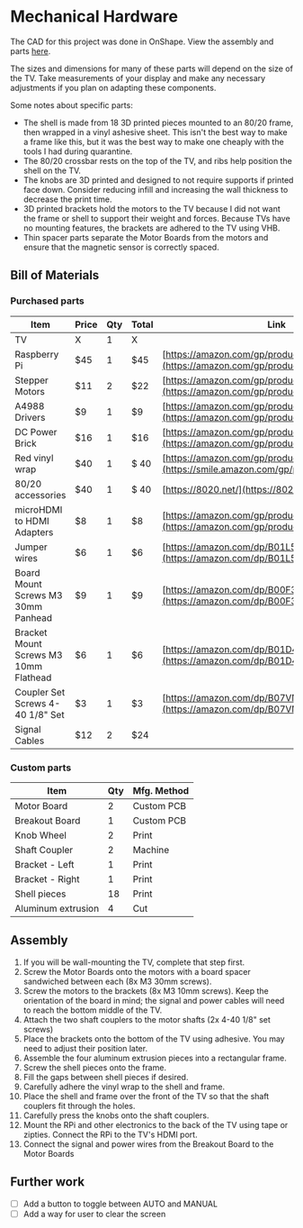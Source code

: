 # Mechanical Hardware

The CAD for this project was done in OnShape. View the assembly and parts [here](https://cad.onshape.com/documents/a323499ca448ff5cfd3dca22/w/1d5ba33bc2795cecee47b742/e/558a06e23199a00c5437c471).

The sizes and dimensions for many of these parts will depend on the size of the TV. Take measurements of your display and make any necessary adjustments if you plan on adapting these components.

Some notes about specific parts:

* The shell is made from 18 3D printed pieces mounted to an 80/20 frame, then wrapped in a vinyl ashesive sheet. This isn't the best way to make a frame like this, but it was the best way to make one cheaply with the tools I had during quarantine.
* The 80/20 crossbar rests on the top of the TV, and ribs help position the shell on the TV.
* The knobs are 3D printed and designed to not require supports if printed face down. Consider reducing infill and increasing the wall thickness to decrease the print time.
* 3D printed brackets hold the motors to the TV because I did not want the frame or shell to support their weight and forces. Because TVs have no mounting features, the brackets are adhered to the TV using VHB.
* Thin spacer parts separate the Motor Boards from the motors and ensure that the magnetic sensor is correctly spaced.

## Bill of Materials

### Purchased parts

| Item | Price | Qty | Total | Link |
|---|---|---|---|---|
| TV | X | 1 | X |  |
| Raspberry Pi | $45 | 1 | $45 | [https://amazon.com/gp/product/B07JR3M7FY](https://amazon.com/gp/product/B07JR3M7FY) |
| Stepper Motors | $11 | 2 | $22 | [https://amazon.com/gp/product/B00PNEQ9T4](https://amazon.com/gp/product/B00PNEQ9T4) |
| A4988 Drivers | $9 | 1 | $9 | [https://amazon.com/gp/product/B01FFGAKK8](https://amazon.com/gp/product/B01FFGAKK8) |
| DC Power Brick | $16 | 1 | $16 | [https://amazon.com/gp/product/B01ISM267G](https://amazon.com/gp/product/B01ISM267G) |
| Red vinyl wrap | $40 | 1 | $ 40 | [https://amazon.com/gp/product/B01LQIZX6U](https://smile.amazon.com/gp/product/B01LQIZX6U/) |
| 80/20 accessories | $40 | 1 | $ 40 | [https://8020.net/](https://8020.net/) |
| microHDMI to HDMI Adapters | $8 | 1 | $8 | [https://amazon.com/gp/product/B07K21HSQX](https://amazon.com/gp/product/B07K21HSQX) |
| Jumper wires | $6 | 1 | $6 | [https://amazon.com/dp/B01L5UKAPI/](https://amazon.com/dp/B01L5UKAPI/) |
| Board Mount Screws M3 30mm Panhead | $9 | 1 | $9 | [https://amazon.com/dp/B00F33U5S6](https://amazon.com/dp/B00F33U5S6) |
| Bracket Mount Screws M3 10mm Flathead | $6 | 1 | $6 | [https://amazon.com/dp/B01D4VHJJ6](https://amazon.com/dp/B01D4VHJJ6) |
| Coupler Set Screws 4-40 1/8" Set  | $3 | 1 | $3 | [https://amazon.com/dp/B07VM9Z2FS](https://amazon.com/dp/B07VM9Z2FS) |
| Signal Cables | $12 | 2 | $24 | |

### Custom parts
| Item | Qty | Mfg. Method |
|---|---|---|
| Motor Board | 2 | Custom PCB |
| Breakout Board | 1 | Custom PCB |
| Knob Wheel | 2 | Print |
| Shaft Coupler | 2 | Machine |
| Bracket - Left | 1 | Print |
| Bracket - Right | 1 | Print |
| Shell pieces | 18 | Print |
| Aluminum extrusion | 4 | Cut |

## Assembly

1. If you will be wall-mounting the TV, complete that step first.
1. Screw the Motor Boards onto the motors with a board spacer sandwiched between each (8x M3 30mm screws).
2. Screw the motors to the brackets (8x M3 10mm screws). Keep the orientation of the board in mind; the signal and power cables will need to reach the bottom middle of the TV.
3. Attach the two shaft couplers to the motor shafts (2x 4-40 1/8" set screws)
4. Place the brackets onto the bottom of the TV using adhesive. You may need to adjust their position later.
5. Assemble the four aluminum extrusion pieces into a rectangular frame.
5. Screw the shell pieces onto the frame.
6. Fill the gaps between shell pieces if desired.
7. Carefully adhere the vinyl wrap to the shell and frame.
1. Place the shell and frame over the front of the TV so that the shaft couplers fit through the holes.
4. Carefully press the knobs onto the shaft couplers.
5. Mount the RPi and other electronics to the back of the TV using tape or zipties. Connect the RPi to the TV's HDMI port.
6. Connect the signal and power wires from the Breakout Board to the Motor Boards

## Further work
- [ ] Add a button to toggle between AUTO and MANUAL
- [ ] Add a way for user to clear the screen